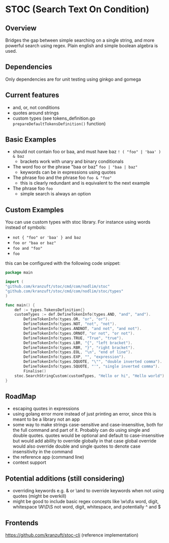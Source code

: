 # STOC (Search Text On Condition)

## Overview

Bridges the gap between simple searching on a single string, and more powerful search using regex.
Plain english and simple boolean algebra is used.

## Dependencies

Only dependencies are for unit testing using ginkgo and gomega

## Current features

- and, or, not conditions
- quotes around strings
- custom types (see tokens_definition.go ```prepareDefaultTokensDefinition()``` function)

## Basic Examples

- should not contain foo or baa, and must have baz
    ```! ( "foo" | 'baa' ) & baz```
  - brackets work with unary and binary conditionals
- The word foo or the phrase "baa or baz"
    ```foo | "baa | baz"``` 
  - keywords can be in expressions using quotes
- The phrase foo and the phrase foo
    ```foo & "foo"``` 
  - this is clearly redundant and is equivalent to the next example
- The phrase foo
    ```foo```
  - simple search is always an option

## Custom Examples

You can use custom types with stoc library. For instance using words instead of symbols:

- ```not { "foo" or 'baa' } and baz```
- ```foo or "baa or baz"```
- ```foo and "foo"```
- ```foo```

this can be configured with the following code snippet:

```go
package main

import (
"github.com/kranzuft/stoc/cmd/com/nodlim/stoc"
"github.com/kranzuft/stoc/cmd/com/nodlim/stoc/types"
)

func main() {
	def := types.TokensDefinition{}
	customTypes := def.DefineTokenInfo(types.AND, "and", "and").
		DefineTokenInfo(types.OR, "or", "or").
		DefineTokenInfo(types.NOT, "not", "not").
		DefineTokenInfo(types.ANDNOT, "and not", "and not").
		DefineTokenInfo(types.ORNOT, "or not", "or not").
		DefineTokenInfo(types.TRUE, "True", "true").
		DefineTokenInfo(types.LBR, "{", "left bracket").
		DefineTokenInfo(types.RBR, "}", "right bracket").
		DefineTokenInfo(types.EOL, "\n", "end of line").
		DefineTokenInfo(types.EXP, "", "expression").
		DefineTokenInfo(types.DQUOTE, "\"", "double inverted comma").
		DefineTokenInfo(types.SQUOTE, "'", "single inverted comma").
		Finalise()
	stoc.SearchStringCustom(customTypes, "Hello or hi", "Hello world")
}
```

## RoadMap

- escaping quotes in expressions
- using golang error more instead of just printing an error, since this is meant to be a library not an app
- some way to make strings case-sensitive and case-insensitive, both for the full command and part of it.
  Probably can do using single and double quotes. quotes would be optional and default to case-insensitive
  but would add ability to override globally in that case global override would also override double and single quotes
  to denote case insensitivity in the command
- the reference app (command line)
- context support

## Potential additions (still considering)

- overriding keywords e.g. \& or \and to override keywords when not using quotes (might be overkill)
- might be good to include basic regex concepts like \w\d\s word, digit, whitespace \W\D\S not word, digit,
  whitespace, and potentially ^ and $

## Frontends

https://github.com/kranzuft/stoc-cli (reference implementation)
